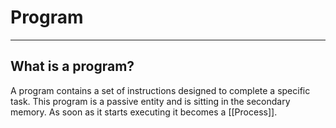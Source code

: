 # Program
<hr>

## What is a program?
A program contains a set of instructions designed to complete a specific task. This program is a passive entity and is sitting in the secondary memory. As soon as it starts executing it becomes a [[Process]].